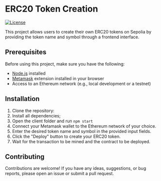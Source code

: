 # ERC20 Token Creation

[![License](https://img.shields.io/badge/license-MIT-blue.svg)](https://opensource.org/licenses/MIT)

This project allows users to create their own ERC20 tokens on Sepolia by providing the token name and symbol through a frontend interface.

## Prerequisites

Before using this project, make sure you have the following:

- [Node.js](https://nodejs.org) installed
- [Metamask](https://metamask.io/) extension installed in your browser
- Access to an Ethereum network (e.g., local development or a testnet)

## Installation

1. Clone the repository:
2. Install all dependencies;
3. Open the client folder and run ``` npm start ```
4. Connect your Metamask wallet to the Ethereum network of your choice.
5. Enter the desired token name and symbol in the provided input fields.
6. Click the "Deploy" button to create your ERC20 token.
7. Wait for the transaction to be mined and the contract to be deployed.


## Contributing
Contributions are welcome! If you have any ideas, suggestions, or bug reports, please open an issue or submit a pull request.
